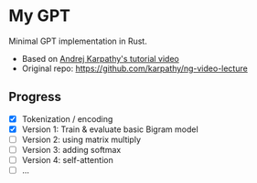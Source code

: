 # My GPT
Minimal GPT implementation in Rust.
- Based on [Andrej Karpathy's tutorial video](https://www.youtube.com/watch?v=kCc8FmEb1nY)
- Original repo:  https://github.com/karpathy/ng-video-lecture

## Progress
- [x] Tokenization / encoding
- [x] Version 1: Train & evaluate basic Bigram model
- [ ] Version 2: using matrix multiply
- [ ] Version 3: adding softmax
- [ ] Version 4: self-attention
- [ ] ...
